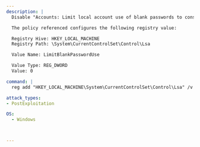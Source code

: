 ```yaml
---
description: |
  Disable "Accounts: Limit local account use of blank passwords to console logon only" 

  The policy referenced configures the following registry value:

  Registry Hive: HKEY_LOCAL_MACHINE
  Registry Path: \System\CurrentControlSet\Control\Lsa

  Value Name: LimitBlankPasswordUse

  Value Type: REG_DWORD
  Value: 0

command: |
  reg add "HKEY_LOCAL_MACHINE\System\CurrentControlSet\Control\Lsa" /v LimitBlankPasswordUse /t REG_DWORD /d 

attack_types:
- PostExploitation

OS:
  - Windows



---
```






